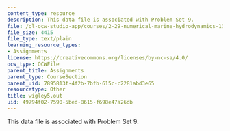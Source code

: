 ```yaml
---
content_type: resource
description: This data file is associated with Problem Set 9.
file: /ol-ocw-studio-app/courses/2-29-numerical-marine-hydrodynamics-13-024-spring-2003/49794f0275905bed8615f698e47a26db_wigley5.out
file_size: 4415
file_type: text/plain
learning_resource_types:
- Assignments
license: https://creativecommons.org/licenses/by-nc-sa/4.0/
ocw_type: OCWFile
parent_title: Assignments
parent_type: CourseSection
parent_uid: 7895813f-4f2b-7bfb-615c-c2281abd3e65
resourcetype: Other
title: wigley5.out
uid: 49794f02-7590-5bed-8615-f698e47a26db
---
```

This data file is associated with Problem Set 9.